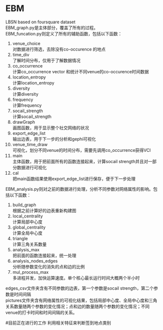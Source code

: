 # EBM
LBSN based on foursquare dataset  
EBM_graph.py是主体部分，覆盖了所有的过程。  
EBM_funcation.py则定义了所有的辅助函数，包括以下函数：  
1. venue_choice  
对数据进行筛选，去除没有co-occurence 的地点   
2. time_div  
了解时间分布，仅用于了解数据情况  
3. co_occurrence  
计算co_occurrence vector 和统计不同venue的co-occurence时间数据  
4. location_entropy  
计算location_entropy  
5. diversity  
计算diversity  
6. frequency  
计算frequency  
7. socail_strength  
计算socail_strength  
8. drawGraph  
画图函数，用于显示整个社交网络的状况  
9. export_edge_list  
输出边表，用于下一步的分析和gephi可视化  
10. venue_time_draw  
可视化，划分不同venue的时间分布，需要先调用co_occurrence获得VCI  
11. main  
主体函数，用于把前面所有的函数连接起来，计算socail strength并且对一部分数据进行可视化  
12. cal  
把main函数结果使用export_edge_list进行保存，便于下一步处理  
  
EBM_analysis.py则对之前的数据进行处理，分析不同参数对网络属性的影响。包括以下函数：  
1. build_graph  
根据之前计算好的边表重新构建图  
2. local_centrality  
计算局部中心度  
3. global_centrality  
计算全局中心度  
4. triangle  
计算三角关系数量  
5. analysis_max  
把前面的函数连接起来，统一处理  
6. analysis_nodes_edges  
分析随参数变化的消失的点和边的比例  
7. mul_process_max  
多进程并发，加快运算速度。单个核心最长运行时间大概两个半小时
  
  
edges_csv文件夹含有不同参数的边表，第一个参数是socail strength，第二个参数是时间间隔  
pictures文件夹含有网络属性的可视化结果，包括局部中心度、全局中心度和三角关系数量随两个参数的变化情况；点和边的数量随两个参数的变化情况；不同venue的打卡时间和时间间隔的关系。  

#目前正在进行的工作
利用相关特征来判断签到地点类别

